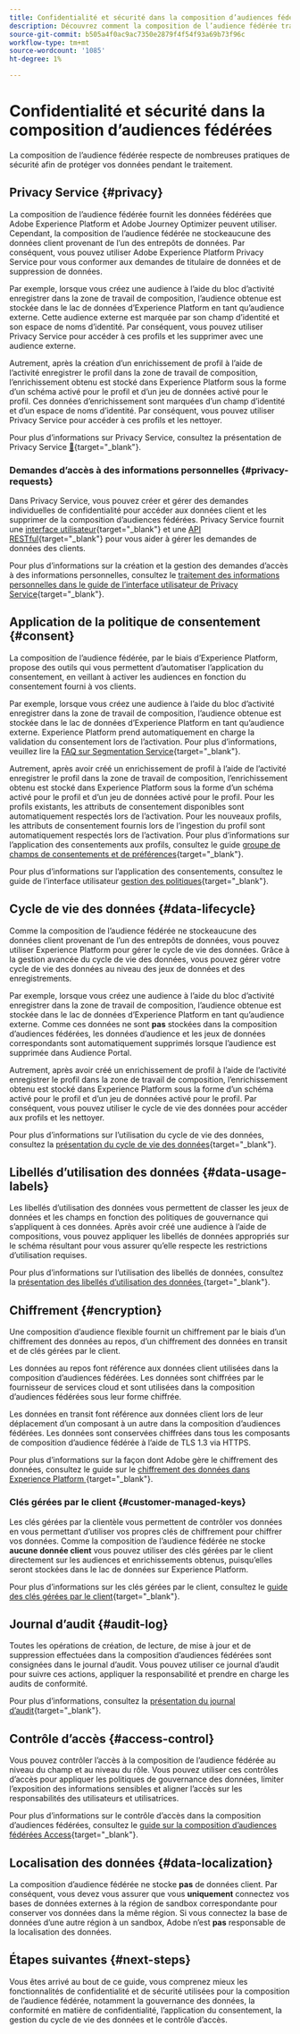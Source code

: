 ```yaml
---
title: Confidentialité et sécurité dans la composition d’audiences fédérées
description: Découvrez comment la composition de l’audience fédérée traite de la confidentialité et de la sécurité des données utilisateur, y compris des fonctionnalités telles que la gouvernance des données, l’application du consentement, le contrôle d’accès, le chiffrement des données et la conformité en matière de confidentialité.
source-git-commit: b505a4f0ac9ac7350e2879f4f54f93a69b73f96c
workflow-type: tm+mt
source-wordcount: '1085'
ht-degree: 1%

---
```



# Confidentialité et sécurité dans la composition d’audiences fédérées

La composition de l’audience fédérée respecte de nombreuses pratiques de sécurité afin de protéger vos données pendant le traitement.

## Privacy Service {#privacy}

La composition de l’audience fédérée fournit les données fédérées que Adobe Experience Platform et Adobe Journey Optimizer peuvent utiliser. Cependant, la composition de l’audience fédérée ne stocke **&#x200B;**&#x200B;aucune des données client provenant de l’un des entrepôts de données. Par conséquent, vous pouvez utiliser Adobe Experience Platform Privacy Service pour vous conformer aux demandes de titulaire de données et de suppression de données.

Par exemple, lorsque vous créez une audience à l’aide du bloc d’activité enregistrer dans la zone de travail de composition, l’audience obtenue est stockée dans le lac de données d’Experience Platform en tant qu’audience externe. Cette audience externe est marquée par son champ d’identité et son espace de noms d’identité. Par conséquent, vous pouvez utiliser Privacy Service pour accéder à ces profils et les supprimer avec une audience externe.

Autrement, après la création d’un enrichissement de profil à l’aide de l’activité enregistrer le profil dans la zone de travail de composition, l’enrichissement obtenu est stocké dans Experience Platform sous la forme d’un schéma activé pour le profil et d’un jeu de données activé pour le profil. Ces données d’enrichissement sont marquées d’un champ d’identité et d’un espace de noms d’identité. Par conséquent, vous pouvez utiliser Privacy Service pour accéder à ces profils et les nettoyer.

Pour plus d’informations sur Privacy Service, consultez la présentation de Privacy Service [&#128279;](https://experienceleague.adobe.com/en/docs/experience-platform/privacy/home){target="_blank"}.

### Demandes d’accès à des informations personnelles {#privacy-requests}

Dans Privacy Service, vous pouvez créer et gérer des demandes individuelles de confidentialité pour accéder aux données client et les supprimer de la composition d’audiences fédérées. Privacy Service fournit une [interface utilisateur](https://experienceleague.adobe.com/docs/experience-platform/privacy/ui/user-guide.html?lang=fr){target="_blank"} et une [API RESTful](https://experienceleague.adobe.com/fr/docs/experience-platform/privacy/api/overview){target="_blank"} pour vous aider à gérer les demandes de données des clients.

Pour plus d’informations sur la création et la gestion des demandes d’accès à des informations personnelles, consultez le [traitement des informations personnelles dans le guide de l’interface utilisateur de Privacy Service](https://experienceleague.adobe.com/en/docs/experience-platform/privacy/ui/user-guide){target="_blank"}.

## Application de la politique de consentement {#consent}

La composition de l’audience fédérée, par le biais d’Experience Platform, propose des outils qui vous permettent d’automatiser l’application du consentement, en veillant à activer les audiences en fonction du consentement fourni à vos clients.

Par exemple, lorsque vous créez une audience à l’aide du bloc d’activité enregistrer dans la zone de travail de composition, l’audience obtenue est stockée dans le lac de données d’Experience Platform en tant qu’audience externe. Experience Platform prend automatiquement en charge la validation du consentement lors de l’activation. Pour plus d’informations, veuillez lire la [FAQ sur Segmentation Service](https://experienceleague.adobe.com/en/docs/experience-platform/segmentation/faq#consent){target="_blank"}.

Autrement, après avoir créé un enrichissement de profil à l’aide de l’activité enregistrer le profil dans la zone de travail de composition, l’enrichissement obtenu est stocké dans Experience Platform sous la forme d’un schéma activé pour le profil et d’un jeu de données activé pour le profil. Pour les profils existants, les attributs de consentement disponibles sont automatiquement respectés lors de l’activation. Pour les nouveaux profils, les attributs de consentement fournis lors de l’ingestion du profil sont automatiquement respectés lors de l’activation. Pour plus d’informations sur l’application des consentements aux profils, consultez le guide [groupe de champs de consentements et de préférences](https://experienceleague.adobe.com/en/docs/experience-platform/xdm/field-groups/profile/consents){target="_blank"}.

Pour plus d’informations sur l’application des consentements, consultez le guide de l’interface utilisateur [gestion des politiques](https://experienceleague.adobe.com/en/docs/experience-platform/data-governance/policies/user-guide#consent-policy){target="_blank"}.

## Cycle de vie des données {#data-lifecycle}

Comme la composition de l’audience fédérée ne stocke **&#x200B;**&#x200B;aucune des données client provenant de l’un des entrepôts de données, vous pouvez utiliser Experience Platform pour gérer le cycle de vie des données. Grâce à la gestion avancée du cycle de vie des données, vous pouvez gérer votre cycle de vie des données au niveau des jeux de données et des enregistrements.

Par exemple, lorsque vous créez une audience à l’aide du bloc d’activité enregistrer dans la zone de travail de composition, l’audience obtenue est stockée dans le lac de données d’Experience Platform en tant qu’audience externe. Comme ces données ne sont **pas** stockées dans la composition d’audiences fédérées, les données d’audience et les jeux de données correspondants sont automatiquement supprimés lorsque l’audience est supprimée dans Audience Portal.

Autrement, après avoir créé un enrichissement de profil à l’aide de l’activité enregistrer le profil dans la zone de travail de composition, l’enrichissement obtenu est stocké dans Experience Platform sous la forme d’un schéma activé pour le profil et d’un jeu de données activé pour le profil. Par conséquent, vous pouvez utiliser le cycle de vie des données pour accéder aux profils et les nettoyer.

Pour plus d’informations sur l’utilisation du cycle de vie des données, consultez la [présentation du cycle de vie des données](https://experienceleague.adobe.com/en/docs/experience-platform/data-lifecycle/home){target="_blank"}.

## Libellés d’utilisation des données {#data-usage-labels}

Les libellés d’utilisation des données vous permettent de classer les jeux de données et les champs en fonction des politiques de gouvernance qui s’appliquent à ces données. Après avoir créé une audience à l’aide de compositions, vous pouvez appliquer les libellés de données appropriés sur le schéma résultant pour vous assurer qu’elle respecte les restrictions d’utilisation requises.

Pour plus d’informations sur l’utilisation des libellés de données, consultez la [ présentation des libellés d’utilisation des données ](https://experienceleague.adobe.com/en/docs/experience-platform/data-governance/labels/overview){target="_blank"}.

## Chiffrement {#encryption}

Une composition d’audience flexible fournit un chiffrement par le biais d’un chiffrement des données au repos, d’un chiffrement des données en transit et de clés gérées par le client.

Les données au repos font référence aux données client utilisées dans la composition d’audiences fédérées. Les données sont chiffrées par le fournisseur de services cloud et sont utilisées dans la composition d’audiences fédérées sous leur forme chiffrée.

Les données en transit font référence aux données client lors de leur déplacement d’un composant à un autre dans la composition d’audiences fédérées. Les données sont conservées chiffrées dans tous les composants de composition d’audience fédérée à l’aide de TLS 1.3 via HTTPS.

Pour plus d’informations sur la façon dont Adobe gère le chiffrement des données, consultez le guide sur le [ chiffrement des données dans Experience Platform ](https://experienceleague.adobe.com/en/docs/experience-platform/landing/governance-privacy-security/encryption){target="_blank"}.

### Clés gérées par le client {#customer-managed-keys}

Les clés gérées par la clientèle vous permettent de contrôler vos données en vous permettant d’utiliser vos propres clés de chiffrement pour chiffrer vos données. Comme la composition de l’audience fédérée ne stocke **aucune donnée client** vous pouvez utiliser des clés gérées par le client directement sur les audiences et enrichissements obtenus, puisqu’elles seront stockées dans le lac de données sur Experience Platform.

Pour plus d’informations sur les clés gérées par le client, consultez le [guide des clés gérées par le client](https://experienceleague.adobe.com/en/docs/experience-platform/landing/governance-privacy-security/customer-managed-keys/overview){target="_blank"}.

## Journal d’audit {#audit-log}

Toutes les opérations de création, de lecture, de mise à jour et de suppression effectuées dans la composition d’audiences fédérées sont consignées dans le journal d’audit. Vous pouvez utiliser ce journal d’audit pour suivre ces actions, appliquer la responsabilité et prendre en charge les audits de conformité.

Pour plus d’informations, consultez la [présentation du journal d’audit](/help/admin/audit-trail.md){target="_blank"}.

## Contrôle d’accès {#access-control}

Vous pouvez contrôler l’accès à la composition de l’audience fédérée au niveau du champ et au niveau du rôle. Vous pouvez utiliser ces contrôles d’accès pour appliquer les politiques de gouvernance des données, limiter l’exposition des informations sensibles et aligner l’accès sur les responsabilités des utilisateurs et utilisatrices.

Pour plus d’informations sur le contrôle d’accès dans la composition d’audiences fédérées, consultez le [guide sur la composition d’audiences fédérées Access](/help/start/feature-access.md){target="_blank"}.

## Localisation des données {#data-localization}

La composition d’audience fédérée ne stocke **pas** de données client. Par conséquent, vous devez vous assurer que vous **uniquement** connectez vos bases de données externes à la région de sandbox correspondante pour conserver vos données dans la même région. Si vous connectez la base de données d’une autre région à un sandbox, Adobe n’est **pas** responsable de la localisation des données.

## Étapes suivantes {#next-steps}

Vous êtes arrivé au bout de ce guide, vous comprenez mieux les fonctionnalités de confidentialité et de sécurité utilisées pour la composition de l’audience fédérée, notamment la gouvernance des données, la conformité en matière de confidentialité, l’application du consentement, la gestion du cycle de vie des données et le contrôle d’accès.
